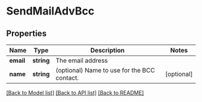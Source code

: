 # SendMailAdvBcc

## Properties
Name | Type | Description | Notes
------------ | ------------- | ------------- | -------------
**email** | **string** | The email address | 
**name** | **string** | (optional) Name to use for the BCC contact. | [optional] 

[[Back to Model list]](../../README.md#documentation-for-models) [[Back to API list]](../../README.md#documentation-for-api-endpoints) [[Back to README]](../../README.md)

